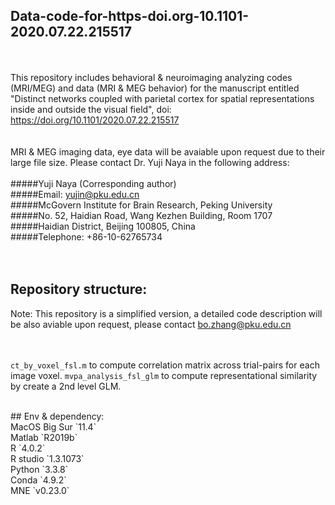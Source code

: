 ## Data-code-for-https-doi.org-10.1101-2020.07.22.215517
<br /><br />
This repository includes behavioral & neuroimaging analyzing codes (MRI/MEG) and data (MRI & MEG behavior) for the manuscript entitled "Distinct networks coupled with parietal cortex for spatial representations inside and outside the visual field", doi: https://doi.org/10.1101/2020.07.22.215517  
<br /><br />
MRI & MEG imaging data, eye data will be avaiable upon request due to their large file size. Please contact Dr. Yuji Naya in the following address:
<br /><br />
#####Yuji Naya (Corresponding author)<br />
#####Email: yujin@pku.edu.cn<br />
#####McGovern Institute for Brain Research, Peking University<br />
#####No. 52, Haidian Road, Wang Kezhen Building, Room 1707<br />
#####Haidian District, Beijing 100805, China <br />
#####Telephone: +86-10-62765734<br />
<br /><br />


## Repository structure:
Note: This repository is a simplified version, a detailed code description will be also aviable upon request, please contact bo.zhang@pku.edu.cn

<br /><br />
`ct_by_voxel_fsl.m` to compute correlation matrix across trial-pairs for each image voxel.
`mvpa_analysis_fsl_glm` to compute representational similarity by create a 2nd level GLM.


<br />
## Env & dependency:
<br />
MacOS Big Sur `11.4`<br />
Matlab `R2019b`<br />
R `4.0.2`<br />
R studio `1.3.1073`<br />
Python `3.3.8`<br />
Conda `4.9.2`<br />
MNE `v0.23.0`<br />
<br /><br />

